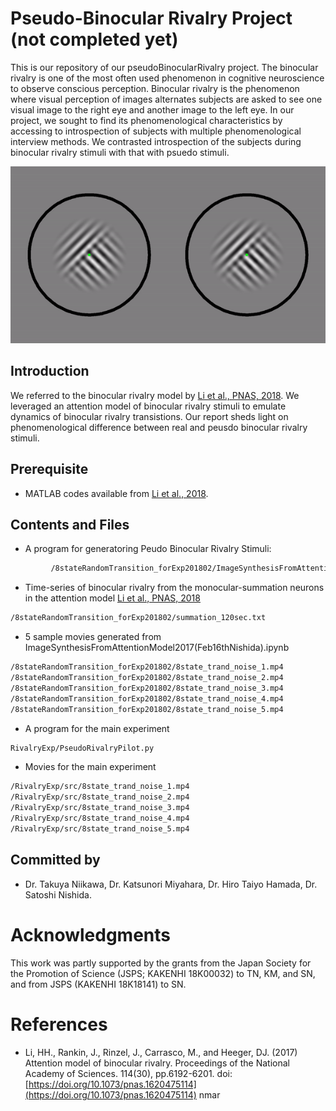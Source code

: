 # Pseudo-Binocular Rivalry Project (not completed yet)
   This is our repository of our pseudoBinocularRivalry project. The binocular rivalry is one of the most often used phenomenon in cognitive neuroscience to observe conscious perception. Binocular rivalry is the phenomenon where visual perception of images alternates subjects are asked to see one visual image to the right eye and another image to the left eye. In our project, we sought to find its phenomenological characteristics by accessing to introspection of subjects with multiple phenomenological interview methods. We contrasted introspection of the subjects during binocular rivalry stimuli with that with psuedo stimuli.

![FBR](FBR.gif#style=centerme)

## Introduction

We referred to the binocular rivalry model by [Li et al., PNAS, 2018](http://www.pnas.org/content/114/30/E6192). We leveraged an attention model of binocular rivalry stimuli to emulate dynamics of binocular rivalry transistions. Our report sheds light on phenomenological difference between real and peusdo binocular rivalry stimuli.


## Prerequisite
- MATLAB codes available from [Li et al., 2018](http://www.pnas.org/content/114/30/E6192).

## Contents and Files
- A program for generatoring Peudo Binocular Rivalry Stimuli:
```bash
         /8stateRandomTransition_forExp201802/ImageSynthesisFromAttentionModel2017(Feb16thNishida).ipynb
```
- Time-series of binocular rivalry from the monocular-summation neurons in the attention model [Li et al., PNAS, 2018](http://www.pnas.org/content/114/30/E6192)
```bash
/8stateRandomTransition_forExp201802/summation_120sec.txt
```
- 5 sample movies generated from ImageSynthesisFromAttentionModel2017(Feb16thNishida).ipynb
```bash
/8stateRandomTransition_forExp201802/8state_trand_noise_1.mp4
/8stateRandomTransition_forExp201802/8state_trand_noise_2.mp4
/8stateRandomTransition_forExp201802/8state_trand_noise_3.mp4
/8stateRandomTransition_forExp201802/8state_trand_noise_4.mp4
/8stateRandomTransition_forExp201802/8state_trand_noise_5.mp4
```
- A program for the main experiment
```bash
RivalryExp/PseudoRivalryPilot.py
```
- Movies for the main experiment
```bash
/RivalryExp/src/8state_trand_noise_1.mp4
/RivalryExp/src/8state_trand_noise_2.mp4
/RivalryExp/src/8state_trand_noise_3.mp4
/RivalryExp/src/8state_trand_noise_4.mp4
/RivalryExp/src/8state_trand_noise_5.mp4
```

## Committed by
- Dr. Takuya Niikawa, Dr. Katsunori Miyahara, Dr. Hiro Taiyo Hamada, Dr. Satoshi Nishida.

# Acknowledgments
This work was partly supported by the grants from the Japan Society for the Promotion of Science (JSPS; KAKENHI 18K00032) to TN, KM, and SN, and from JSPS (KAKENHI 18K18141) to SN.

# References
- Li, HH., Rankin, J., Rinzel, J., Carrasco, M., and Heeger, DJ. (2017) Attention model of binocular rivalry. Proceedings of the National Academy of Sciences. 114(30), pp.6192-6201. doi: [https://doi.org/10.1073/pnas.1620475114](https://doi.org/10.1073/pnas.1620475114)
nmar
